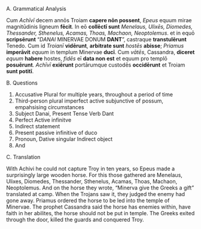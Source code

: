 
A.	Grammatical Analysis

Cum *Achīvī* decem annōs Troiam **capere nōn possent**, *Epeus* equum mirae magnitūdinis ligneum **fēcit**. In eō **collēctī sunt** *Menelaus, Ulixēs, Diomedes, Thessander, Sthenelus, Acamas, Thoas, Machaon, Neoptolemus*. et in equō **scripsērunt** “*DANAI* MINERVAE DONUM **DANT**”, castraque **transtulērunt** Tenedo. Cum id *Troianī* **vidērunt**, **arbitrate sunt** *hostēs* **abisse**; *Priamus* **imperāvit** *equum* in templum Minervae **ducī**. Cum *vātēs*, Cassandra, **diceret** *equum* **habere** hostes, *fidēs* eī **data non est** et equum pro templō **posuērunt**. *Achīvī* **exiērunt** portārumque custodēs **occidērunt** et Troiam **sunt potitī**.


B.	Questions

1.	Accusative Plural for multiple years, throughout a period of time
2.	Third-person plural imperfect active subjunctive of possum, empahsising circumstances
3.	Subject Danai, Present Tense Verb Dant
4.	Perfect Active infinitve
5.	 Indirect statement
6.	 Present passive infinitive of duco
7.	Pronoun, Dative singular Indirect object 
8.	And




C.	Translation

With Achivi he could not capture Troy in ten years, so Epeus made a surprisingly large wooden horse. 
For this those gathered are Menelaus, Ulixes, Diomedes, Thessander, Sthenelus, Acamas, Thoas, Machaon, Neoptolemus. 
And on the horse they wrote, “Minerva give the Greeks a gift” translated at camp. When the Trojans saw it, they judged the enemy had gone away. 
Priamus ordered the horse to be led into the temple of Minervae. The prophet Cassandra said the horse has enemies within, have faith in her abilites, the horse should not be put in temple. 
The Greeks exited through the door, killed the guards and conquered Troy.

